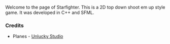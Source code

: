 Welcome to the page of Starfighter. This is a 2D top down shoot em up style game. It was developed in C++ and SFML.

### Credits

 * Planes - [Unlucky Studio](http://unluckystudio.com/free-game-artassets-for-games-12-top-down-planes-sprites-pack/)
